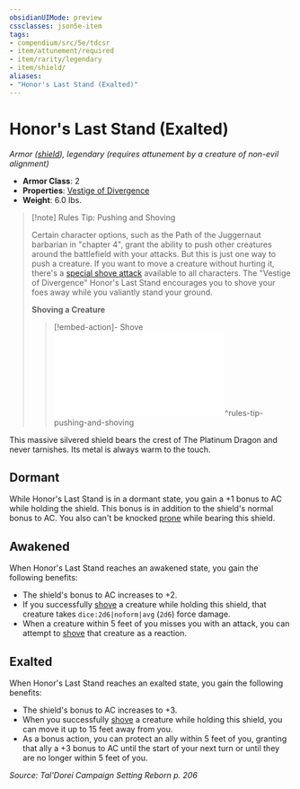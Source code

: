 ```yaml
---
obsidianUIMode: preview
cssclasses: json5e-item
tags:
- compendium/src/5e/tdcsr
- item/attunement/required
- item/rarity/legendary
- item/shield/
aliases: 
- "Honor's Last Stand (Exalted)"
---
```

# Honor's Last Stand (Exalted)
*Armor ([shield](2-Mechanics/CLI/items/shield.md)), legendary (requires attunement by a creature of non-evil alignment)*  

- **Armor Class**: 2
- **Properties**: [Vestige of Divergence](2-Mechanics/CLI/rules/item-properties.md#Vestige%20of%20Divergence)
- **Weight**: 6.0 lbs.

> [!note] Rules Tip: Pushing and Shoving
> 
> Certain character options, such as the Path of the Juggernaut barbarian in "chapter 4", grant the ability to push other creatures around the battlefield with your attacks. But this is just one way to push a creature. If you want to move a creature without hurting it, there's a [special shove attack](2-Mechanics/CLI/rules/actions.md#Shove) available to all characters. The "Vestige of Divergence" Honor's Last Stand encourages you to shove your foes away while you valiantly stand your ground.
> 
> **Shoving a Creature** 
> 
> > [!embed-action]- Shove
> > ![Shove](2-Mechanics/CLI/rules/actions.md#Shove)
^rules-tip-pushing-and-shoving

This massive silvered shield bears the crest of The Platinum Dragon and never tarnishes. Its metal is always warm to the touch.

## Dormant

While Honor's Last Stand is in a dormant state, you gain a +1 bonus to AC while holding the shield. This bonus is in addition to the shield's normal bonus to AC. You also can't be knocked [prone](2-Mechanics/CLI/rules/conditions.md#Prone) while bearing this shield.

## Awakened

When Honor's Last Stand reaches an awakened state, you gain the following benefits:

- The shield's bonus to AC increases to +2.  
- If you successfully [shove](2-Mechanics/CLI/rules/actions.md#Shove) a creature while holding this shield, that creature takes `dice:2d6|noform|avg` (`2d6`) force damage.  
- When a creature within 5 feet of you misses you with an attack, you can attempt to [shove](2-Mechanics/CLI/rules/actions.md#Shove) that creature as a reaction.  

## Exalted

When Honor's Last Stand reaches an exalted state, you gain the following benefits:

- The shield's bonus to AC increases to +3.  
- When you successfully [shove](2-Mechanics/CLI/rules/actions.md#Shove) a creature while holding this shield, you can move it up to 15 feet away from you.  
- As a bonus action, you can protect an ally within 5 feet of you, granting that ally a +3 bonus to AC until the start of your next turn or until they are no longer within 5 feet of you.  

*Source: Tal'Dorei Campaign Setting Reborn p. 206*